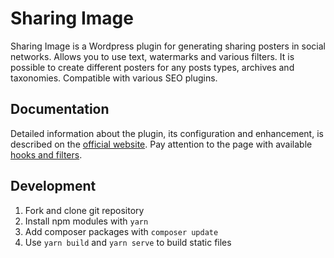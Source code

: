 # Sharing Image

Sharing Image is a Wordpress plugin for generating sharing posters in social networks. Allows you to use text, watermarks and various filters. It is possible to create different posters for any posts types, archives and taxonomies. Compatible with various SEO plugins.

## Documentation

Detailed information about the plugin, its configuration and enhancement, is described on the [official website](https://wpget.org/sharing-image/).
Pay attention to the page with available [hooks and filters](https://wpget.org/sharing-image/hooks/).

## Development

1. Fork and clone git repository
2. Install npm modules with `yarn`
3. Add composer packages with `composer update`
4. Use `yarn build` and `yarn serve` to build static files